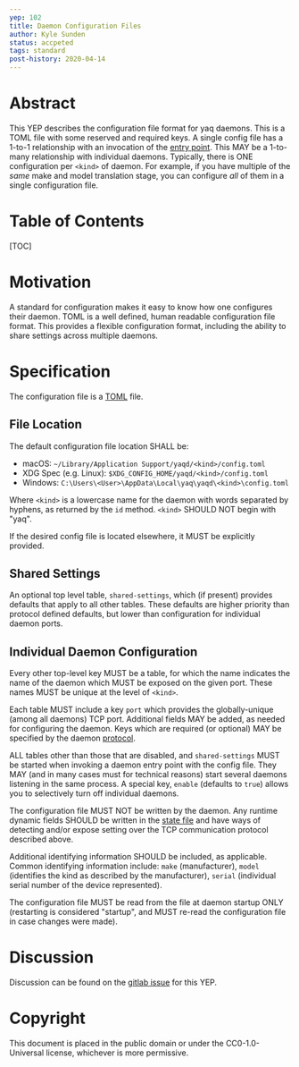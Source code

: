 ```yaml
---
yep: 102
title: Daemon Configuration Files
author: Kyle Sunden
status: accpeted
tags: standard
post-history: 2020-04-14
---
```


# Abstract

This YEP describes the configuration file format for yaq daemons.
This is a TOML file with some reserved and required keys.
A single config file has a 1-to-1 relationship with an invocation of the [entry point](https://yeps.yaq.fyi/104).
This MAY be a 1-to-many relationship with individual daemons.
Typically, there is ONE configuration per `<kind>` of daemon.
For example, if you have multiple of the _same_ make and model translation stage, you can configure _all_ of them in a single configuration file.

# Table of Contents

[TOC]

# Motivation

A standard for configuration makes it easy to know how one configures their daemon.
TOML is a well defined, human readable configuration file format.
This provides a flexible configuration format, including the ability to share settings across multiple daemons.

# Specification

The configuration file is a [TOML](https://github.com/toml-lang/toml) file.

## File Location

The default configuration file location SHALL be:

- macOS: `~/Library/Application Support/yaqd/<kind>/config.toml`
- XDG Spec (e.g. Linux): `$XDG_CONFIG_HOME/yaqd/<kind>/config.toml`
- Windows: `C:\Users\<User>\AppData\Local\yaq\yaqd\<kind>\config.toml`

Where `<kind>` is a lowercase name for the daemon with words separated by hyphens, as returned by the `id` method.
`<kind>` SHOULD NOT begin with "yaq".

If the desired config file is located elsewhere, it MUST be explicitly provided.

## Shared Settings

An optional top level table, `shared-settings`, which (if present) provides defaults that apply to all other tables.
These defaults are higher priority than protocol defined defaults, but lower than configuration for individual daemon ports.

## Individual Daemon Configuration

Every other top-level key MUST be a table, for which the name indicates the name of the daemon which MUST be exposed on the given port. These names MUST be unique at the level of `<kind>`.

Each table MUST include a key `port` which provides the globally-unique (among all daemons) TCP port.
Additional fields MAY be added, as needed for configuring the daemon.
Keys which are required (or optional) MAY be specified by the daemon [protocol](../107).

ALL tables other than those that are disabled, and `shared-settings` MUST be started when invoking a daemon entry point with the config file.
They MAY (and in many cases must for technical reasons) start several daemons listening in the same process.
A special key, `enable` (defaults to `true`) allows you to selectively turn off individual daemons.

The configuration file MUST NOT be written by the daemon.
Any runtime dynamic fields SHOULD be written in the [state file](../103) and have ways of detecting and/or expose setting over the TCP communication protocol described above.

Additional identifying information SHOULD be included, as applicable.
Common identifying information include: `make` (manufacturer), `model` (identifies the kind as described by the manufacturer), `serial` (individual serial number of the device represented).

The configuration file MUST be read from the file at daemon startup ONLY (restarting is considered "startup", and MUST re-read the configuration file in case changes were made).

# Discussion

Discussion can be found on the [gitlab issue](https://gitlab.com/yaq/yeps/-/issues/3) for this YEP.

# Copyright

This document is placed in the public domain or under the
CC0-1.0-Universal license, whichever is more permissive.
